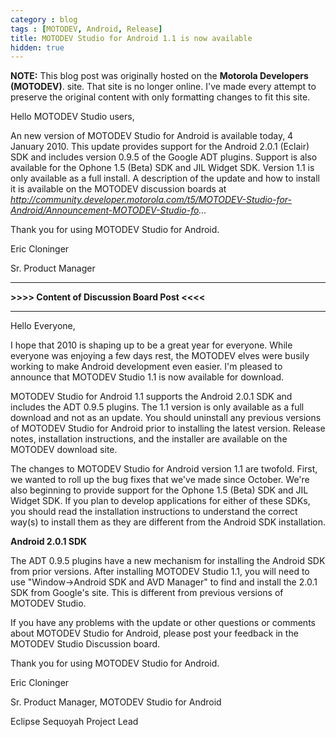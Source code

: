 ```yaml
---
category : blog
tags : [MOTODEV, Android, Release]
title: MOTODEV Studio for Android 1.1 is now available
hidden: true
---
```

**NOTE:** This blog post was originally hosted on the **Motorola Developers (MOTODEV)**. site. That site is no longer online. I've made every attempt to preserve the original content with only formatting changes to fit this site.

Hello MOTODEV Studio users,

An new version of MOTODEV Studio for Android is available today, 4
January 2010. This update provides support for the Android 2.0.1
(Eclair) SDK and includes version 0.9.5 of the Google ADT plugins.
Support is also available for the Ophone 1.5 (Beta) SDK and JIL Widget
SDK. Version 1.1 is only available as a full install. A description of
the update and how to install it is available on the MOTODEV discussion
boards at
*http://community.developer.motorola.com/t5/MOTODEV-Studio-for-Android/Announcement-MOTODEV-Studio-fo...*

Thank you for using MOTODEV Studio for Android.

Eric Cloninger

Sr. Product Manager

------------------------------------------------------------------------

**&gt;&gt;&gt;&gt; Content of Discussion Board Post &lt;&lt;&lt;&lt;**

------------------------------------------------------------------------

Hello Everyone,

I hope that 2010 is shaping up to be a great year for everyone. While
everyone was enjoying a few days rest, the MOTODEV elves were busily
working to make Android development even easier. I'm pleased to announce
that MOTODEV Studio 1.1 is now available for download.

MOTODEV Studio for Android 1.1 supports the Android 2.0.1 SDK and
includes the ADT 0.9.5 plugins. The 1.1 version is only available as a
full download and not as an update. You should uninstall any previous
versions of MOTODEV Studio for Android prior to installing the latest
version. Release notes, installation instructions, and the installer are
available on the MOTODEV download site.

The changes to MOTODEV Studio for Android version 1.1 are twofold.
First, we wanted to roll up the bug fixes that we've made since October.
We're also beginning to provide support for the Ophone 1.5 (Beta) SDK
and JIL Widget SDK. If you plan to develop applications for either of
these SDKs, you should read the installation instructions to understand
the correct way(s) to install them as they are different from the
Android SDK installation.

**Android 2.0.1 SDK**

The ADT 0.9.5 plugins have a new mechanism for installing the Android
SDK from prior versions. After installing MOTODEV Studio 1.1, you will
need to use "Window-&gt;Android SDK and AVD Manager" to find and install
the 2.0.1 SDK from Google's site. This is different from previous
versions of MOTODEV Studio.

If you have any problems with the update or other questions or comments
about MOTODEV Studio for Android, please post your feedback in the
MOTODEV Studio Discussion board.

Thank you for using MOTODEV Studio for Android.

Eric Cloninger

Sr. Product Manager, MOTODEV Studio for Android

Eclipse Sequoyah Project Lead
